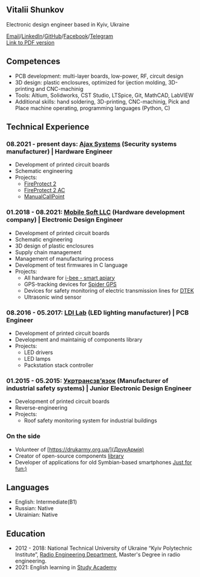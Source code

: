 ## Vitalii Shunkov

Electronic design engineer based in Kyiv, Ukraine

[Email](mailto:vtlshnkv@gmail.com)/[LinkedIn](https://www.linkedin.com/in/vitalii-shunkov/)/[GitHub](https://github.com/vitalii17)/[Facebook](https://www.facebook.com/vitalii.shunkov)/[Telegram](https://t.me/iilativ)  
[Link to PDF version](https://raw.githubusercontent.com/vitalii17/my-cv/gh-pages/my-cv.pdf)

## Competences
- PCB development: multi-layer boards, low-power, RF, circuit design
- 3D design: plastic enclosures, optimized for ijection molding, 3D-printing and CNC-machinig
- Tools: Altium, Solidworks, CST Studio, LTSpice, Git, MathCAD, LabVIEW
- Additional skills: hand soldering, 3D-printing, CNC-machinig, Pick and Place machine operating, programming languages (Python, C)

## Technical Experience

### 08.2021 - present days: [Ajax Systems](https://ajax.systems/) (Security systems manufacturer) | Hardware Engineer
- Development of printed circuit boards
- Schematic engineering
- Projects:
  - [FireProtect 2](https://ajax.systems/products/fireprotect-2-heat-co/)
  - [FireProtect 2 AC](https://ajax.systems/products/fireprotect-2-ac-heat-smoke-co-jeweller/)
  - [ManualCallPoint](https://ajax.systems/products/manualcallpoint-red-jeweller/)

### 01.2018 - 08.2021: [Mobile Soft LLC](http://mobilesoft.com.ua/) (Hardware development company) | Electronic Design Engineer 
- Development of printed circuit boards
- Schematic engineering
- 3D design of plastic enclosures
- Supply chain management
- Management of manufacturing process
- Development of test firmwares in C language
- Projects:
  - All hardware for [i-bee - smart apiary](https://www.i-bee.net/)
  - GPS-tracking devices for [Spider GPS](https://track-me.org/)
  - Devices for safety monitoring of electric transmission lines for [DTEK](https://dtek.com/)
  - Ultrasonic wind sensor

### 08.2016 - 05.2017: [LDI Lab](https://www.facebook.com/LDIlab/) (LED lighting manufacturer) | PCB Engineer
- Development of printed circuit boards
- Development and maintainig of components library 
- Projects:
  - LED drivers
  - LED lamps
  - Packstation stack controller

### 01.2015 - 05.2015: [Укртрансзв’язок](http://utz.com.ua/) (Manufacturer of industrial safety systems) | Junior Electronic Design Engineer
- Development of printed circuit boards
- Reverse-engineering
- Projects:
  - Roof safety monitoring system for industrial buildings

### On the side
- Volunteer of [https://drukarmy.org.ua/](ДрукАрмія) 
- Creator of open-source components [library](https://github.com/Vitalii17/SVLib)
- Developer of applications for old Symbian-based smartphones [Just for fun:)](https://applist.schumi1331.de/content/210)

## Languages
- English: Intermediate(B1)
- Russian: Native
- Ukrainian: Native

## Education
- 2012 - 2018: National Technical University of Ukraine “Kyiv Polytechnic Institute”, [Radio Engineering Department](https://rtf.kpi.ua/), Master's Degree in radio engineering.
- 2021: English learning in [Study Academy](https://studyacademy.ua/)





